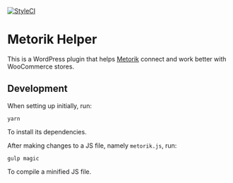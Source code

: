 [![StyleCI](https://styleci.io/repos/69536649/shield?branch=master)](https://styleci.io/repos/69536649)

# Metorik Helper

This is a WordPress plugin that helps [Metorik](https://app.metorik.com) connect and work better with WooCommerce stores.

## Development

When setting up initially, run:

```
yarn
```

To install its dependencies.

After making changes to a JS file, namely `metorik.js`, run:

```
gulp magic
```

To compile a minified JS file.